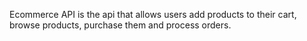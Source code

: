 Ecommerce API is the api that allows users add products to their cart, browse products, purchase them and process orders.
